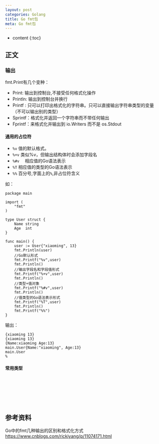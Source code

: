```yaml
---
layout: post
categories: Golang
title: Go fmt包
meta: Go fmt包
---
```

* content
{:toc}

## 正文

### 输出

fmt.Print有几个变种：
* Print:   输出到控制台,不接受任何格式化操作
* Println: 输出到控制台并换行
* Printf : 只可以打印出格式化的字符串。只可以直接输出字符串类型的变量（不可以输出别的类型）
* Sprintf：格式化并返回一个字符串而不带任何输出
* Fprintf：来格式化并输出到 io.Writers 而不是 os.Stdout

#### 通用的占位符

* `%v`     值的默认格式。
* `%+v`   类似%v，但输出结构体时会添加字段名
* `%#v`　 相应值的Go语法表示 
* `%T`    相应值的类型的Go语法表示 
* `%%`    百分号,字面上的`%`,非占位符含义

如：
```
package main

import (
	"fmt"
)

type User struct {
	Name string
	Age  int
}

func main() {
	user := User{"xiaoming", 13}
	fmt.Println(user)
	//Go默认形式
	fmt.Printf("%v",user)
	fmt.Println()
	//输出字段名和字段值形式
	fmt.Printf("%+v",user)
	fmt.Println()
	//类型+值对象
	fmt.Printf("%#v",user)
	fmt.Println()
	//值类型的Go语法表示形式
	fmt.Printf("%T",user)
	fmt.Println()
	fmt.Printf("%%")
}
```

输出：
```
{xiaoming 13}
{xiaoming 13}
{Name:xiaoming Age:13}
main.User{Name:"xiaoming", Age:13}
main.User
%
```

#### 常用类型





<br/><br/><br/><br/><br/>
## 参考资料

Go中的fmt几种输出的区别和格式化方式 <https://www.cnblogs.com/rickiyang/p/11074171.html>
